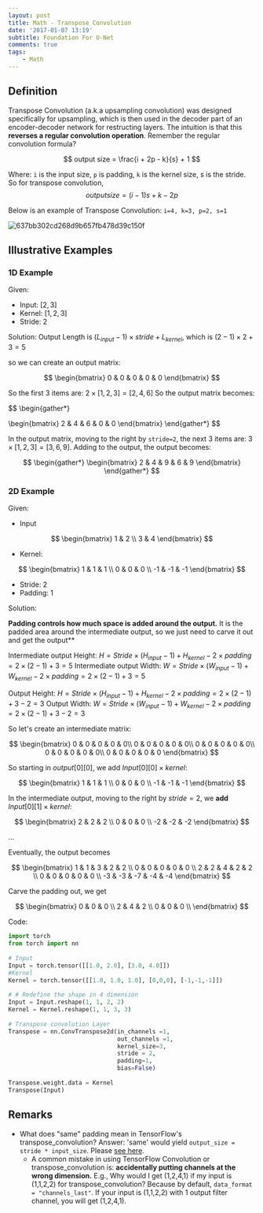 ```yaml
---
layout: post
title: Math - Transpose Convolution
date: '2017-01-07 13:19'
subtitle: Foundation For U-Net
comments: true
tags:
    - Math
---
```


## Definition

Transpose Convolution (a.k.a upsampling convolution) was designed specifically for upsampling, which is then used in the decoder part of an encoder-decoder network for restructing layers. The intuition is that this **reverses a regular convolution operation**. Remember the regular convolution formula?

$$
output size = \frac{i + 2p - k}{s} + 1
$$

Where: `i` is the input size, `p` is padding, `k` is the kernel size, s is the stride.  So for transpose convolution,
$$
output size = (i - 1)s + k - 2p
$$

Below is an example of Transpose Convolution: `i=4, k=3, p=2, s=1`

![637bb302cd268d9b657fb478d39c150f](https://github.com/user-attachments/assets/5dabf1f9-967b-45d3-8ded-57f1755807dd)


## Illustrative Examples

### 1D Example

Given:
- Input: $[2,3]$
- Kernel: $[1,2,3]$
- Stride: 2

Solution:
Output Length is $(L_{input} - 1) \times stride + L_{kernel}$, which is $(2-1) \times 2 + 3 = 5$

so we can create an output matrix:

$$
\begin{bmatrix}
0 & 0 & 0 & 0 & 0
\end{bmatrix}
$$

So the first 3 items are: $2 \times [1,2,3] = [2,4,6]$ So the output matrix becomes:

$$
\begin{gather*}

\begin{bmatrix}
2 & 4 & 6 & 0 & 0
\end{bmatrix}
\end{gather*}
$$

In the output matrix, moving to the right by `stride=2`, the next 3 items are: $3 \times [1,2,3] = [3,6,9]$. Adding to the output, the output becomes:

$$
\begin{gather*}
\begin{bmatrix}
2 & 4 & 9 & 6 & 9
\end{bmatrix}
\end{gather*}
$$

### 2D Example

Given:

- Input

$$
\begin{bmatrix}
1 & 2 \\
3 & 4
\end{bmatrix}
$$

- Kernel:

$$
\begin{bmatrix}
1 & 1 & 1 \\
0 & 0 & 0 \\
-1 & -1 & -1
\end{bmatrix}
$$

- Stride: 2
- Padding: 1

Solution:

**Padding controls how much space is added around the output.** It is the padded area around the intermediate output, so we just need to carve it out and get the output**

Intermediate output Height: $H = Stride \times (H_{input}-1) + H_{kernel} - 2 \times padding = 2 \times (2-1) + 3 = 5$
Intermediate output Width: $W = Stride \times (W_{input}-1) + W_{kernel} - 2 \times padding = 2 \times (2-1) + 3 = 5$

Output Height: $H = Stride \times (H_{input}-1) + H_{kernel} - 2 \times padding = 2 \times (2-1) + 3 - 2 = 3$
Output Width: $W = Stride \times (W_{input}-1) + W_{kernel} - 2 \times padding = 2 \times (2-1) + 3 - 2 = 3$

So let's create an intermediate matrix:

$$
\begin{bmatrix}
0 & 0 & 0 & 0 & 0\\
0 & 0 & 0 & 0 & 0\\
0 & 0 & 0 & 0 & 0\\
0 & 0 & 0 & 0 & 0\\
0 & 0 & 0 & 0 & 0
\end{bmatrix}
$$

So starting in $output[0][0]$, we add $Input[0][0] \times kernel$:

$$
\begin{bmatrix}
1 & 1 & 1 \\
0 & 0 & 0 \\
-1 & -1 & -1
\end{bmatrix}
$$

In the intermediate output, moving to the right by $stride=2$, we **add** $Input[0][1] \times kernel$:

$$
\begin{bmatrix}
2 & 2 & 2 \\
0 & 0 & 0 \\
-2 & -2 & -2
\end{bmatrix}
$$

...

Eventually, the output becomes

$$
\begin{bmatrix}
1 & 1 & 3 & 2 & 2 \\
0 & 0 & 0 & 0 & 0 \\
2 & 2 & 4 & 2 & 2 \\
0 & 0 & 0 & 0 & 0 \\
-3 & -3 & -7 & -4 & -4
\end{bmatrix}
$$

Carve the padding out, we get

$$
\begin{bmatrix}
0 & 0 & 0 \\
2 & 4 & 2 \\
0 & 0 & 0 \\
\end{bmatrix}
$$

Code: 

```python
import torch
from torch import nn
 
# Input
Input = torch.tensor([[1.0, 2.0], [3.0, 4.0]])
#Kernel
Kernel = torch.tensor([[1.0, 1.0, 1.0], [0,0,0], [-1,-1,-1]])
 
# # Redefine the shape in 4 dimension
Input = Input.reshape(1, 1, 2, 2)
Kernel = Kernel.reshape(1, 1, 3, 3)
 
# Transpose convolution Layer
Transpose = nn.ConvTranspose2d(in_channels =1, 
                               out_channels =1,
                               kernel_size=3, 
                               stride = 2, 
                               padding=1, 
                               bias=False)
 
Transpose.weight.data = Kernel
Transpose(Input)
```

## Remarks

- What does "same" padding mean in TensorFlow's transpose_convolution? Answer: 'same' would yield `output_size = stride * input_size`. Please [see here](https://community.deeplearning.ai/t/week4-question-to-the-padding-of-conv2dtranspose/25331/3?u=ricoruotongjia).
    - A common mistake in using TensorFlow Convolution or transpose_convolution is: **accidentally putting channels at the wrong dimension.** E.g., Why would I get (1,2,4,1) if my input is (1,1,2,2) for transpose_convolution? Because by default, `data_format = "channels_last"`. If your input is (1,1,2,2) with 1 output filter channel, you will get (1,2,4,1).